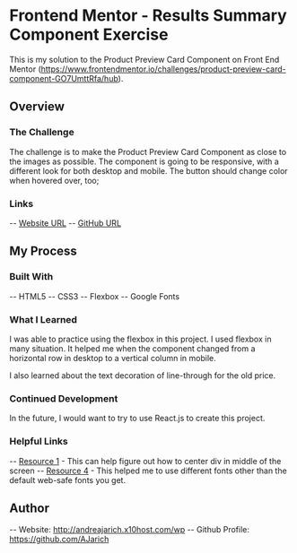 # Frontend Mentor - Results Summary Component Exercise

This is my solution to the Product Preview Card Component on Front End Mentor (https://www.frontendmentor.io/challenges/product-preview-card-component-GO7UmttRfa/hub).

## Overview

### The Challenge

The challenge is to make the Product Preview Card Component as close to the images as possible. The component is going to be responsive, with a different look
for both desktop and mobile. The button should change color when hovered over, too;

### Links

-- [Website URL](https://keen-semifreddo-d7bd31.netlify.app/)
-- [GitHub URL](https://github.com/AJarich/product-preview-card)

## My Process

### Built With

-- HTML5
-- CSS3
-- Flexbox
-- Google Fonts

### What I Learned

I was able to practice using the flexbox in this project. I used flexbox in many situation. It helped me when the component changed from a horizontal row in
desktop to a vertical column in mobile.

I also learned about the text decoration of line-through for the old price.

### Continued Development

In the future, I would want to try to use React.js to create this project.

### Helpful Links

-- [Resource 1](https://youtu.be/S8HgWe3_VYg) - This can help figure out how to center div in middle of the screen
-- [Resource 4](https://fonts.google.com/) - This helped me to use different fonts other than the default web-safe fonts you get.


## Author

-- Website: http://andreajarich.x10host.com/wp
-- Github Profile: https://github.com/AJarich
